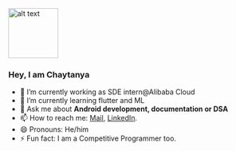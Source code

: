 <img src="https://raw.githubusercontent.com/rahul799/rahul799/master/Hi.gif" alt="alt text" width="100" height="100" />

### Hey, I am Chaytanya

- 🔭 I’m currently working as SDE intern@Alibaba Cloud
- 🌱 I’m currently learning flutter and ML
- 💬 Ask me about **Android development, documentation or DSA**
- 📫 How to reach me: [Mail](mailto:chaytanyas44@gmail.com), [LinkedIn](https://www.linkedin.com/in/chaytanya-sinha-4bb41187/).
- 😄 Pronouns: He/him
- ⚡ Fun fact: I am a Competitive Programmer too.
